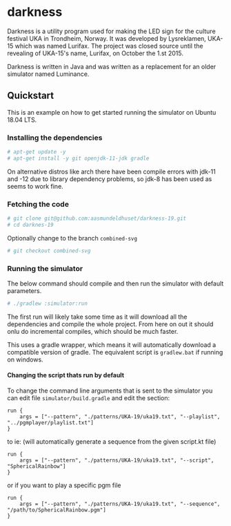 # darkness
Darkness is a utility program used for making the LED sign for the culture festival UKA in Trondheim, Norway. 
It was developed by Lysreklamen, UKA-15 which was named Lurifax. The project was closed source until the revealing of UKA-15's name, Lurifax, on October the 1.st 2015.

Darkness is written in Java and was written as a replacement for an older simulator named Luminance.


## Quickstart

This is an example on how to get started running the simulator on Ubuntu 18.04 LTS.

### Installing the dependencies

```bash
# apt-get update -y 
# apt-get install -y git openjdk-11-jdk gradle
```
On alternative distros like arch there have been compile errors with jdk-11 and -12 due to library dependency problems, so jdk-8 has been used as seems to work fine.
### Fetching the code

```bash
# git clone git@github.com:aasmundeldhuset/darkness-19.git
# cd darknes-19
```

Optionally change to the branch `combined-svg`
```bash
# git checkout combined-svg
```

### Running the simulator
The below command should compile and then run the simulator with default parameters.
```bash
# ./gradlew :simulator:run
```

The first run will likely take some time as it will download all the dependencies and compile the whole project. 
From here on out it should onlu do incremental compiles, which should be much faster.

This uses a gradle wrapper, which means it will automatically download a compatible version of gradle.
The equivalent script is `gradlew.bat` if running on windows.

#### Changing the script thats run by default

To change the command line arguments that is sent to the simulator you can edit file `simulator/build.gradle`
and edit the section:
```
run {
    args = ["--pattern", "./patterns/UKA-19/uka19.txt", "--playlist", "../pgmplayer/playlist.txt"]
}
```

to ie: (will automatically generate a sequence from the given script.kt file)
```
run {
    args = ["--pattern", "./patterns/UKA-19/uka19.txt", "--script", "SphericalRainbow"]
}
```

or if you want to play a specific pgm file
```
run {
    args = ["--pattern", "./patterns/UKA-19/uka19.txt", "--sequence", "/path/to/SphericalRainbow.pgm"]
}
```
